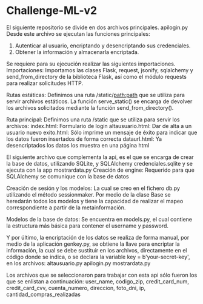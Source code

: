 # Challenge-ML-v2
El siguiente repositorio se divide en dos archivos principales.
apilogin.py
Desde este archivo se ejecutan las funciones principales:
1. Autenticar al usuario, encriptando y desencriptando sus credenciales.
2. Obtener la información y almacenarla encriptada.

Se requiere para su ejecución realizar las siguientes importaciones.
Importaciones: Importamos las clases Flask, request, jsonify, sqlalchemy y send_from_directory de la biblioteca Flask, 
así como el módulo requests para realizar solicitudes HTTP.

Rutas estáticas: Definimos una ruta /static/<path:path> que se utiliza para servir archivos estáticos.
La función serve_static() se encarga de devolver los archivos solicitados mediante la función send_from_directory().

Ruta principal: Definimos una ruta /static que se utiliza para servir los archivos:
index.html: Formulario de login
altausuario.html: Dar de alta a un usuario nuevo
exito.html: Sólo imprime un mensaje de éxito para indicar que los datos fueron insertados de forma correcta
dataurl.html: Ya desencriptados los datos los muestra en una página html

El siguiente archivo que complementa la api, es el que se encarga de crear la base de datos, utilizando SQLite, y SQLAlchemy
credenciales.sqlite y se ejecuta con la app mostrardata.py
Creación de engine: Requerido para que SQLAlchemy se comunique con la base de datos

Creación de sesión y los modelos: La cual se creo en el fichero db.py utilizando el método sessionmaker. Por medio de la clase Base se heredarán todos los modelos y tiene la capacidad de realizar el mapeo correspondiente a partir de la metainformación.

Modelos de la base de datos: Se encuentra en models.py, el cual contiene la estructura más básica para contener el username y password.

Y por último, la encriptación de los datos se realiza de forma manual, por medio de la aplicación genkey.py, se obtiene la llave para encriptar la información, la cual se debe sustituir en los archivos, directamente en el código donde se indica, o se declara la variable key = b'your-secret-key', en los archivos:
altausuario.py
apilogin.py
mostrardata.py

Los archivos que se seleccionaron para trabajar con esta api sólo fueron los que se enlistan a continuación:
    user_name, codigo_zip, credit_card_num, credit_card_cvv, cuenta_numero, direccion, foto_dni, ip, cantidad_compras_realizadas


